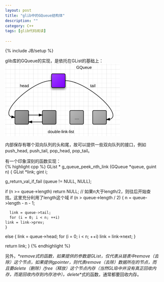 ```yaml
---
layout: post
title: "glib中的GQueue结构体"
description: ""
category: C++
tags: [glib代码阅读]

---
```

{% include JB/setup %}

glib库的GQueue的实现，是依托在GList的基础上：  
![](/assets/image/1345811921_9487.png)

内部保存有哪个双向队列的头和尾，故可以提供一些双向队列的接口，例如push_head, push_tail, pop_head, pop_tail。

有一个印象深刻的函数实现：  
{% highlight cpp %}
GList *
g_queue_peek_nth_link (GQueue *queue,
		       guint   n)
{
  GList *link;
  gint i;
  
  g_return_val_if_fail (queue != NULL, NULL);

  if (n >= queue->length)
    return NULL;
  // 如果n大于length/2，则往后开始查找。这里充分利用了length这个域
  if (n > queue->length / 2)
    {
      n = queue->length - n - 1;

      link = queue->tail;
      for (i = 0; i < n; ++i)
	link = link->prev;
    }
  else
    {
      link = queue->head;
      for (i = 0; i < n; ++i)
	link = link->next;
    }


  return link;
}
{% endhighlight %}

另外，*_remove_*式的函数，如果提供的参数是GList，仅代表从链表中remove（去除）这个节点，如果提供gpointer，则代表remove（去除）数据所在的节点，而且要delete（删除）/free（释放）这个节点内存（当然GLIB中并没有真正回收内存，而是回收内存到内存池中）。*_delete_*式的函数，通常都要回收内存。
